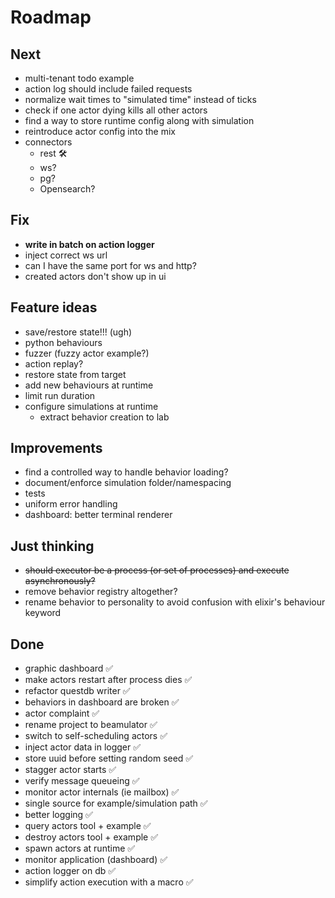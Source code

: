 # Roadmap

## Next
- multi-tenant todo example
- action log should include failed requests
- normalize wait times to "simulated time" instead of ticks
- check if one actor dying kills all other actors
- find a way to store runtime config along with simulation
- reintroduce actor config into the mix
- connectors
  - rest 🛠️
  - ws?
  - pg?
  - Opensearch?

## Fix
- **write in batch on action logger**
- inject correct ws url
- can I have the same port for ws and http?
- created actors don't show up in ui

## Feature ideas
- save/restore state!!! (ugh)
- python behaviours
- fuzzer (fuzzy actor example?)
- action replay?
- restore state from target
- add new behaviours at runtime
- limit run duration
- configure simulations at runtime
  - extract behavior creation to lab

## Improvements
- find a controlled way to handle behavior loading?
- document/enforce simulation folder/namespacing
- tests
- uniform error handling
- dashboard: better terminal renderer

## Just thinking
- ~~should executor be a process (or set of processes) and execute asynchronously?~~
- remove behavior registry altogether?
- rename behavior to personality to avoid confusion with elixir's behaviour keyword

## Done
- graphic dashboard ✅
- make actors restart after process dies ✅
- refactor questdb writer ✅
- behaviors in dashboard are broken ✅
- actor complaint ✅
- rename project to beamulator ✅
- switch to self-scheduling actors ✅
- inject actor data in logger ✅
- store uuid before setting random seed ✅
- stagger actor starts ✅
- verify message queueing ✅
- monitor actor internals (ie mailbox) ✅
- single source for example/simulation path ✅
- better logging ✅
- query actors tool + example ✅
- destroy actors tool + example ✅
- spawn actors at runtime ✅
- monitor application (dashboard) ✅
- action logger on db ✅
- simplify action execution with a macro ✅
